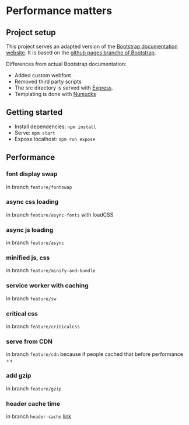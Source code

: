 # Performance matters

## Project setup

This project serves an adapted version of the [Bootstrap documentation website](http://getbootstrap.com/). It is based on the [github pages branche of Bootstrap](https://github.com/twbs/bootstrap/tree/gh-pages). 

Differences from actual Bootstrap documentation:

- Added custom webfont
- Removed third party scripts
- The src directory is served with [Express](https://expressjs.com/).
- Templating is done with [Nunjucks](https://mozilla.github.io/nunjucks/)

## Getting started

- Install dependencies: `npm install`
- Serve: `npm start`
- Expose localhost: `npm run expose`


## Performance
<!-- `Async` and `defer` increases speed by approx. 100ms -->
<!-- ```
    <script defer src="/assets/js/vendor/jquery.min.js"></script>
    <script async src="/dist/js/bootstrap.js"></script>
    <script defer src="/assets/js/docs.min.js"></script>
    <script defer src="/assets/js/ie10-viewport-bug-workaround.js"></script>
``` -->
<!-- lazy loading images with intersection observer -->
### font display swap
in branch `feature/fontswap`


### async css loading
in branch `feature/async-fonts`
with loadCSS

### async js loading
in branch `feature/async`

### minified js, css
in branch `feature/minify-and-bundle`

### service worker with caching
in branch `feature/sw`

### critical css
in branch `feature/criticalcss`

### serve from CDN 
in branch `feature/cdn`
because if people cached that before performance ++

### add gzip
in branch `feature/gzip`

### header cache time
in branch `header-cache`
[link](https://developers.google.com/web/fundamentals/performance/optimizing-content-efficiency/http-caching)